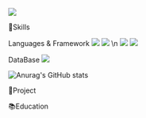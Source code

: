 <a href="https://hxxxxxl.tistory.com/" target="_blank"><img src="https://img.shields.io/badge/Tistory-FDFEFE?style=?style=social&logo=appveyor&logo=#20C997&logoColor=17202A"/></a>

:pushpin:Skills

Languages & Framework
<img src="https://img.shields.io/badge/Java-#007396?style=?style=for-the-badge&logo=appveyor&logo=Java&logoColor=white"/>
<img src="https://img.shields.io/badge/JavaScript-#F7DF1E?style=?style=for-the-badge&logo=appveyor&logo=Java&logoColor=black"/>
\n
<img src="https://img.shields.io/badge/Spring-#6DB33F?style=?style=for-the-badge&logo=appveyor&logo=Spring Framework&logoColor=white"/>
<img src="https://img.shields.io/badge/Spring Boot-#6DB33F?style=?style=for-the-badge&logo=appveyor&logo=Spring Boot&logoColor=white"/>


DataBase
<img src="https://img.shields.io/badge/Oracle-#F80000?style=flat-square&logo=Oracle DB&logoColor=white"/>





<!--
예시
<img src="https://img.shields.io/badge/Android-3DDC84?style=flat-square&logo=Android&logoColor=white"/>
<img src="https://img.shields.io/badge/뱃지레이블-배경색?style=뱃지모양&logo=로고&logoColor=로고색상"/>
<a href="링크" target="_blank"><img src="https://img.shields.io/badge/뱃지레이블-배경색?style=뱃지모양&logo=로고&logoColor=로고색상"/></a>
-->




<!--
![Anurag's GitHub stats](https://github-readme-stats.vercel.app/api?username=사용자ID&show_icons=true&theme=radical)
-->
![Anurag's GitHub stats](https://github-readme-stats.vercel.app/api?username=Pracrobo&show_icons=true&theme=yeblu&show_icons=true)


:eyes:Project






:books:Education





<!---
Pracrobo/Pracrobo is a ✨ special ✨ repository because its `README.md` (this file) appears on your GitHub profile.
You can click the Preview link to take a look at your changes.
--->
